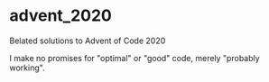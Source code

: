 # advent_2020
Belated solutions to Advent of Code 2020

I make no promises for "optimal" or "good" code, merely "probably working".
